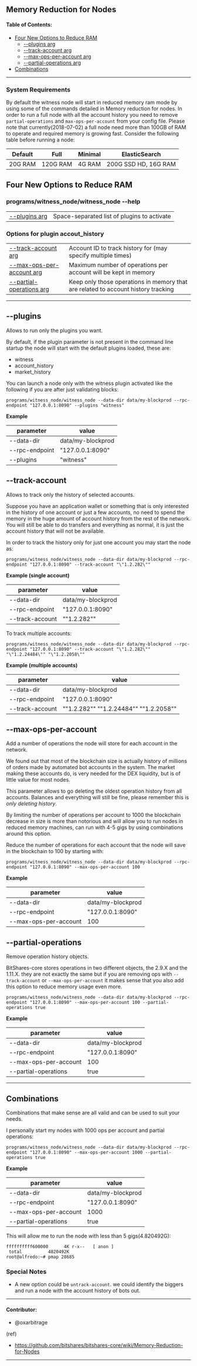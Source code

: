 ## Memory Reduction for Nodes

#### Table of Contents:
- [Four New Options to Reduce RAM](/forge/plugins/nodes_memory_reduction.md#four-new-options-to-reduce-ram)
   - [--plugins arg   ](/forge/plugins/nodes_memory_reduction.md#--plugins)
   - [--track-account arg ](/forge/plugins/nodes_memory_reduction.md#--track-account)
   - [--max-ops-per-account arg](/forge/plugins/nodes_memory_reduction.md#--max-ops-per-account)
   - [--partial-operations arg](/forge/plugins/nodes_memory_reduction.md#--partial-operations)
- [Combinations](/forge/plugins/nodes_memory_reduction.md#combinations)

***

### System Requirements

By default the witness node will start in reduced memory ram mode by using some of the commands detailed in Memory reduction for nodes.
In order to run a full node with all the account history you need to remove `partial-operations` and `max-ops-per-account` from your config file. Please note that currently(2018-07-02) a full node need more than 100GB of RAM to operate and required memory is growing fast. Consider the following table before running a node:

| Default | Full | Minimal  | ElasticSearch |
| --- | --- | --- | ---|
| 20G RAM | 120G RAM | 4G RAM | 200G SSD HD, 16G RAM|



## Four New Options to Reduce RAM

### programs/witness_node/witness_node --help

|||
|---|---|
|  [--plugins arg   ](/forge/plugins/nodes_memory_reduction.md#--plugins) |  Space-separated list of plugins to activate |

### Options for plugin accout_history

|||
|---|---|
|  [--track-account arg ](/forge/plugins/nodes_memory_reduction.md#--track-account) | Account ID to track history for (may specify multiple times) |
| [--max-ops-per-account arg](/forge/plugins/nodes_memory_reduction.md#--max-ops-per-account) | Maximum number of operations per account will be kept in memory |
| [--partial-operations arg](/forge/plugins/nodes_memory_reduction.md#--partial-operations)  | Keep only those operations in memory that are related to account history tracking |

***

## --plugins

Allows to run only the plugins you want.

By default, if the plugin parameter is not present in the command line startup the node will start with the default plugins loaded, these are:

- witness
- account_history
- market_history

You can launch a node only with the witness plugin activated like the following if you are after just validating blocks:

    programs/witness_node/witness_node --data-dir data/my-blockprod --rpc-endpoint "127.0.0.1:8090" --plugins "witness"

**Example**

| parameter  | value |
|---|---|
| --data-dir |  data/my-blockprod |
| --rpc-endpoint | "127.0.0.1:8090" |
| --plugins  |  "witness" |


## --track-account

Allows to track only the history of selected accounts.

Suppose you have an application wallet or something that is only interested in the history of one account or just a few accounts, no need to spend the memory in the huge amount of account history from the rest of the network. You will still be able to do transfers and everything as normal, it is just the account history that will not be available.

In order to track the history only for just one account you may start the node as:

    programs/witness_node/witness_node --data-dir data/my-blockprod --rpc-endpoint "127.0.0.1:8090" --track-account "\"1.2.282\""

**Example (single account)**

| parameter  | value |
|---|---|
| --data-dir |  data/my-blockprod |
| --rpc-endpoint | "127.0.0.1:8090" |
| --track-account  |  "\"1.2.282\"" |

To track multiple accounts:

    programs/witness_node/witness_node --data-dir data/my-blockprod --rpc-endpoint "127.0.0.1:8090" --track-account "\"1.2.282\"" "\"1.2.24484\"" "\"1.2.2058\""

**Example (multiple accounts)**

| parameter  | value |
|---|---|
| --data-dir |  data/my-blockprod |
| --rpc-endpoint | "127.0.0.1:8090" |
| --track-account |  "\"1.2.282\"" "\"1.2.24484\"" "\"1.2.2058\"" |


## --max-ops-per-account

Add a number of operations the node will store for each account in the network.

We found out that most of the blockchain size is actually history of millions of orders made by automated bot accounts in the system. The market making these accounts do, is very needed for the DEX liquidity, but is of little value for most nodes.

This parameter allows to go deleting the oldest operation history from all accounts. Balances and everything will still be fine, please remember this is *only deleting history*.

By limiting the number of operations per account to 1000 the blockchain decrease in size is more than notorious and will allow you to run nodes in reduced memory machines, can run with 4-5 gigs by using combinations around this option.

Reduce the number of operations for each account that the node will save in the blockchain to 100 by starting with:

    programs/witness_node/witness_node --data-dir data/my-blockprod --rpc-endpoint "127.0.0.1:8090" --max-ops-per-account 100
 
**Example**

| parameter  | value |
|---|---|
| --data-dir |  data/my-blockprod |
| --rpc-endpoint | "127.0.0.1:8090" |
| --max-ops-per-account  | 100 |

## --partial-operations

Remove operation history objects.

BitShares-core stores operations in two different objects, the 2.9.X and the 1.11.X. they are not exactly the same but if you are removing ops with `--track-account` or `--max-ops-per-account` it makes sense that you also add this option to reduce memory usage even more.

    programs/witness_node/witness_node --data-dir data/my-blockprod --rpc-endpoint "127.0.0.1:8090" --max-ops-per-account 100 --partial-operations true
 
**Example**

| parameter  | value |
|---|---|
| --data-dir |  data/my-blockprod |
| --rpc-endpoint | "127.0.0.1:8090" |
| --max-ops-per-account  | 100 |
| --partial-operations  | true |

***

## Combinations

Combinations that make sense are all valid and can be used to suit your needs.

I personally start my nodes with 1000 ops per account and partial operations:

    programs/witness_node/witness_node --data-dir data/my-blockprod --rpc-endpoint "127.0.0.1:8090" --max-ops-per-account 1000 --partial-operations true
    
**Example**

| parameter  | value |
|---|---|
| --data-dir |  data/my-blockprod |
| --rpc-endpoint | "127.0.0.1:8090" |
| --max-ops-per-account  | 1000|
| --partial-operations  | true |

This will allow me to run the node with less than 5 gigs(4.820492G):

    ffffffffff600000      4K r-x--   [ anon ]
     total          4820492K
    root@alfredo:~# pmap 28685

### Special Notes

- A new option could be `untrack-account`. we could identify the biggers and run a node with the account history of bots out.

***
  
#### Contributor:
- @oxarbitrage
    	
(ref) 
- https://github.com/bitshares/bitshares-core/wiki/Memory-Reduction-for-Nodes
	
	
***
